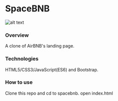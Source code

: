 # SpaceBNB
![alt text](https://github.com/jackie-leary/spacebnb/images/main/spacebnb.png)

### Overview
A clone of AirBNB's landing page. 

### Technologies
HTML5/CSS3/JavaScript(ES6) and Bootstrap. 

### How to use
Clone this repo and cd to spacebnb.
open index.html
